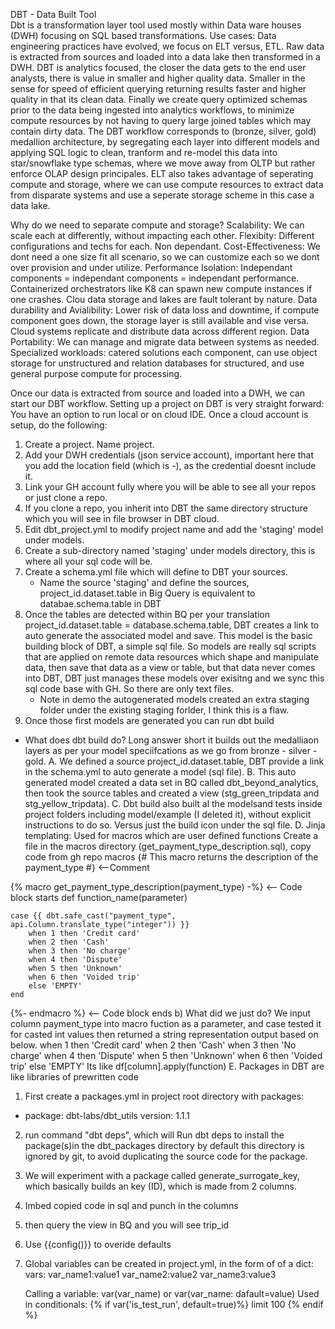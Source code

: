 DBT - Data Built Tool <br>
Dbt is a transformation layer tool used mostly within Data ware houses (DWH) focusing on SQL based transformations.
Use cases: Data engineering practices have evolved, we focus on ELT versus, ETL. Raw data is extracted from 
sources and loaded into a data lake then transformed in a DWH. DBT is analytics focused, the closer the data gets to 
the end user analysts, there is value in smaller and higher quality data. Smaller in the sense for speed of efficient querying 
returning results faster and higher quality in that its clean data. Finally we create query optimized schemas prior to the data being 
ingested into analytics workflows, to minimize compute resources by not having to query large joined tables which may contain dirty data. 
The DBT workflow corresponds to (bronze, silver, gold)  medallion architecture, by segregating each layer into different models and applying SQL logic
to clean, tranform and re-model this data into star/snowflake type schemas, where we move away from OLTP but rather enforce OLAP design principales.
ELT also takes advantage of seperating compute and storage, where we can use compute resources to extract data from disparate systems 
and use a seperate storage scheme in this case a data lake.

Why do we need to separate compute and storage?
Scalability: We can scale each at differently, without impacting each other.
Flexibity: Different configurations and techs for each. Non dependant.
Cost-Effectiveness: We dont need a one size fit all scenario, so we can customize each so we dont over provision and under
utilize.
Performance Isolation: Independant components  = independant components = independant performance. 
Containerized orchestrators like K8 can spawn new compute instances if one crashes. Clou data storage and lakes
are fault tolerant by nature. 
Data durability and Avialibility: Lower risk of data loss and downtime, if compute component goes down, the storage
layer is still available and vise versa. Cloud systems replicate and distribute data across different region.
Data Portability: We can manage and migrate data between systems as needed.
Specialized workloads: catered solutions each component, can use object storage for unstructured and relation databases 
for structured, and use general purpose compute for processing.

Once our data is extracted from source and loaded into a DWH, we can start our DBT workflow.
Setting up a project on DBT is very straight forward: You have an option to run local or on cloud IDE. Once a cloud account is setup, do the following:
1. Create a project. Name project.
2. Add your DWH credentials (json service account), important here that you add the location field (which is <region>-<zone>), as the credential doesnt include it.
3. Link your GH account fully where you will be able to see all your repos or just clone a repo.
4. If you clone a repo, you inherit into DBT the same directory structure which you will see in file browser in DBT cloud.
5. Edit dbt_project.yml to modify project name and add the 'staging' model under models.
6. Create a sub-directory named 'staging' under models directory, this is where all your sql code will be.
7. Create a schema.yml file which will define to DBT your sources.
    - Name the source 'staging' and define the sources, project_id.dataset.table in Big Query is equivalent to databae.schema.table in DBT 
8. Once the tables are detected within BQ per your translation project_id.dataset.table =  database.schema.table, DBT creates a link to auto generate the associated model and save. 
This model is the basic building block of DBT, a simple sql file. So models are really sql scripts that are applied on remote data resources which shape and manipulate data, then save
that data as a view or table, but that data never comes into DBT, DBT just manages these models over exisitng and we sync this sql  code base with GH. So there are only text files.  
    - Note in demo the autogenerated models created an extra staging folder under the existing staging forlder, I think this is a flaw.
9. Once those first models are generated you can run dbt build
- What does dbt build do? Long answer short it builds out the medalliaon layers as per your model speciifcations as we go from bronze - silver - gold. 
A. We defined a source project_id.dataset.table, DBT provide a link in the schema.yml to auto generate a model (sql file).
B. This auto generated model created a data set in BQ called dbt_beyond_analytics, then took the source tables and created a view (stg_green_tripdata and stg_yellow_tripdata).
C. Dbt build also built al the modelsand tests inside project folders including model/example (I deleted it), without explicit instructions to do so.
Versus just the build icon under the sql file.
D. Jinja templating: Used for macros which are user defined functions
Create a file in the macros directory (get_payment_type_description.sql), copy code from gh repo macros
{# This macro returns the description of the payment_type #} <--Comment

   
{% macro get_payment_type_description(payment_type) -%} <-- Code block starts
                    def function_name(parameter)

    case {{ dbt.safe_cast("payment_type", api.Column.translate_type("integer")) }}  
        when 1 then 'Credit card'
        when 2 then 'Cash'
        when 3 then 'No charge'
        when 4 then 'Dispute'
        when 5 then 'Unknown'
        when 6 then 'Voided trip'
        else 'EMPTY'
    end

{%- endmacro %} <-- Code block ends
b) What did we just do? We input column payment_type into macro fuction as a parameter, 
and case tested it for casted int values then returned a string representation output based on below.
            when 1 then 'Credit card'
            when 2 then 'Cash'
            when 3 then 'No charge'
            when 4 then 'Dispute'
            when 5 then 'Unknown'
            when 6 then 'Voided trip'
            else 'EMPTY'
Its like df[column].apply(function)
E. Packages in DBT are like libraries of prewritten code
1. First create a packages.yml in project root directory with
packages:
  - package: dbt-labs/dbt_utils
    version: 1.1.1 
2. run command "dbt deps", which will Run dbt deps to install the package(s)in the dbt_packages directory 
by default this directory is ignored by git, to avoid duplicating the source code for the package.
3. We will experiment with a package called generate_surrogate_key, which basically builds an key (ID),
which is made from 2 columns.
4. Imbed copied code in sql and punch in the columns
5. then query the view in BQ and you will see trip_id
4. Use {{config()}} to overide defaults
5. Global variables can be created in project.yml, in the form of of a dict:
    vars: 
        var_name1:value1
        var_name2:value2
        var_name3:value3
    
    Calling a variable:
        var(var_name) or var(var_name: dafault=value)
    Used in conditionals:
    {% if var('is_test_run', default=true)%}
        limit 100
    {% endif %}
